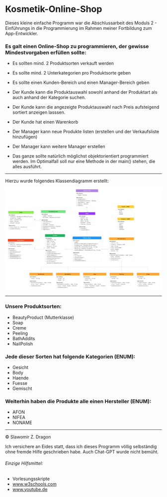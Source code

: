 # Kosmetik-Online-Shop

Dieses kleine einfache Programm war die Abschlussarbeit des Moduls 2 - Einführungs in die Programmierung
im Rahmen meiner Fortbildung zum App-Entwickler.

### Es galt einen Online-Shop zu programmieren, der gewisse Mindestvorgaben erfüllen sollte:

- Es sollten mind. 2 Produktsorten verkauft werden
- Es sollte mind. 2 Unterkategorien pro Produktsorte geben
- Es sollte einen Kunden-Bereich und einen Manager-Bereich geben
- Der Kunde kann die Produktauswahl sowohl anhand der Produktart als auch anhand der Kategorie suchen.
- Der Kunde kann die angezeigte Produktauswahl nach Preis aufsteigend sortiert anzeigen lasssen.
- Der Kunde hat einen Warenkorb
- Der Manager kann neue Produkte listen (erstellen und der Verkaufsliste hinzufügen)
- Der Manager kann weitere Manager erstellen

- Das ganze sollte natürlich möglichst objektorientiert programmiert werden. 
Im Optimalfall soll nur eine Methode in der main() stehen, die alles ausführt.

---
Hierzu wurde folgendes Klassendiagramm erstellt:

![Klassendiagramm](Klassendiagramm.png)

---


### Unsere Produktsorten:
- BeautyProduct (Mutterklasse)
- Soap
- Creme
- Peeling
- BathAddits
- NailPolish

### Jede dieser Sorten hat folgende Kategorien (ENUM):
- Gesicht
- Body
- Haende
- Fuesse
- Gemischt

### Weiterhin haben die Produkte alle einen Hersteller (ENUM):
- AFON
- NIFEA
- NONAME


---
© Slawomir Z. Dragon

Ich versichere an Eides statt, dass ich dieses Programm völlig selbständig ohne fremde Hilfe geschrieben habe.
Auch Chat-GPT wurde nicht bemüht.
###### Einzige Hilfsmittel: 
- Vorlesungsskripte
- www.w3schools.com
- www.youtube.de
